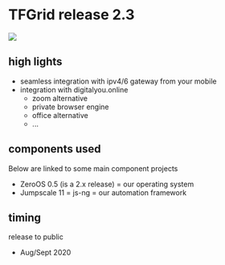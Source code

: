 # TFGrid release 2.3

![](./img/roadmap.png)


## high lights

- seamless integration with ipv4/6 gateway from your mobile
- integration with digitalyou.online
   - zoom alternative
   - private browser engine
   - office alternative
   - ...

## components used

Below are linked to some main component projects

- ZeroOS 0.5 (is a 2.x release) = our operating system
- Jumpscale 11 = js-ng = our automation framework


## timing

release to public

- Aug/Sept 2020

